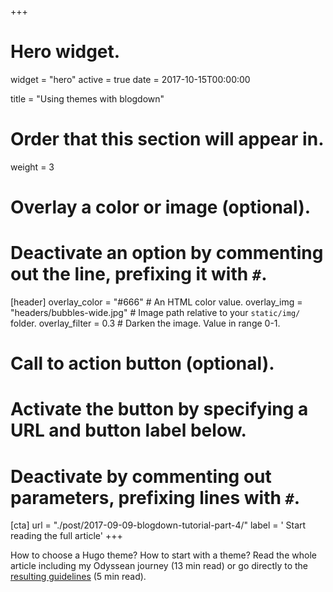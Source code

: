+++
# Hero widget.
widget = "hero"
active = true
date = 2017-10-15T00:00:00

title = "Using themes with blogdown"

# Order that this section will appear in.
weight = 3

# Overlay a color or image (optional).
#   Deactivate an option by commenting out the line, prefixing it with `#`.
[header]
  overlay_color = "#666"  # An HTML color value.
  overlay_img = "headers/bubbles-wide.jpg"  # Image path relative to your `static/img/` folder.
  overlay_filter = 0.3  # Darken the image. Value in range 0-1.

# Call to action button (optional).
#   Activate the button by specifying a URL and button label below.
#   Deactivate by commenting out parameters, prefixing lines with `#`.
[cta]
  url = "./post/2017-09-09-blogdown-tutorial-part-4/"
  label = '<i class="fa fa-book"></i> Start reading the full article'
+++

How to choose a Hugo theme? How to start with a theme? Read the whole article including my Odyssean journey (13 min read) or go directly to the [resulting guidelines](post/blogdown-using-themes/#lesson-learned-from-my-own-experience) (5 min read). 
